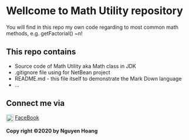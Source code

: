 # Wellcome to Math Utility repository
You will find in this repo my own code
regarding to most common math methods, e.g.
getFactorial() ~n!

## This repo contains 
* Source code of Math Utility aka Math class in JDK
* .gitignore file using for NetBean project
* README.md - this file itself to demonstrate the Mark Down language
* ...

## Connect me via
[FaceBook](https://facebook.com/nth777)
<a href="https://www.facebook.com/nth777">
  <img align="left" alt="Hoang Nguyen Facebook" width="21px" src="https://png.pngtree.com/element_our/png_detail/20181011/facebook-social-media-icon-design-template-vector-png_126986.jpg" />
</a>
#### Copy right ©2020 by Nguyen Hoang
